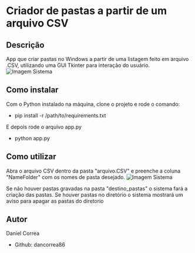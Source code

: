 # Criador de pastas a partir de um arquivo CSV


## Descrição

App que criar pastas no Windows a partir de uma listagem feito em arquivo .CSV, utilizando uma GUI Tkinter para interação do usuário.
![Imagem Sistema](https://github.com/dancorrea86/paste_creator_from_csvFile/blob/master/imagens/system_img.png)

## Como instalar

Com o Python instalado na máquina, clone o projeto e rode o comando:
- pip install -r /path/to/requirements.txt

E depois rode o arquivo app.py
- python app.py

## Como utilizar
Abra o arquivo CSV dentro da pasta "arquivo.CSV" e preenche a coluna "NameFolder" com os nomes de pasta desejado.
![Imagem Sistema](https://github.com/dancorrea86/paste_creator_from_csvFile/blob/master/imagens/csv_img.PNG)

Se não houver pastas gravadas na pasta "destino_pastas" o sistema fará a criação das pastas. Se houver pastas no diretório o sistema mostrará um aviso para apagar as pastas do diretorio

## Autor

Daniel Correa
- Github: dancorrea86

